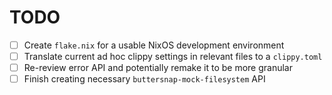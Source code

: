# TODO

- [ ] Create `flake.nix` for a usable NixOS development environment
- [ ] Translate current ad hoc clippy settings in relevant files to a `clippy.toml`
- [ ] Re-review error API and potentially remake it to be more granular
- [ ] Finish creating necessary `buttersnap-mock-filesystem` API
